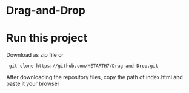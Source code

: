 # Drag-and-Drop

# Run this project

Download as zip file
or

     git clone https://github.com/HETARTH7/Drag-and-Drop.git 
After downloading the repository files, copy the path of index.html and paste it your browser
     
